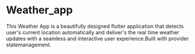 # Weather_app
 This Weather App is a beautifully designed flutter application that detects user's current location automatically and deliver's the real time weather updates with a seamless and interactive user experience.Built with provider statemanagement.
